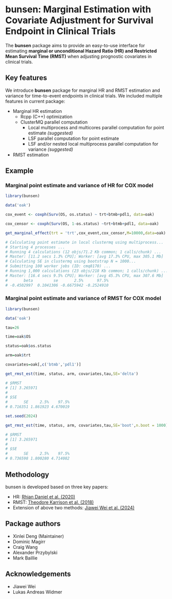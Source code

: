 # bunsen: Marginal Estimation with Covariate Adjustment for Survival Endpoint in Clinical Trials

The **bunsen** package aims to provide an easy-to-use interface for estimating **marginal or unconditional Hazard Ratio (HR) and Restricted Mean Survival Time (RMST)** when adjusting prognostic covariates in clinical trials.

## Key features

We introduce **bunsen** package for marginal HR and RMST estimation and variance for time-to-event endpoints in clinical trials. We included multiple features in current package:

-   Marginal HR estimation
    -   Rcpp (C++) optimization
    -   ClusterMQ parallel computation
        -   Local multiprocess and multicores parallel computation for point estimate *(suggested)*
        -   LSF parallel computation for point estimate
        -   LSF and/or nested local multiprocess parallel computation for variance *(suggested)*
-   RMST estimation

## Example

### Marginal point estimate and variance of HR for COX model

``` r
library(bunsen)

data('oak')

cox_event <- coxph(Surv(OS, os.status) ~ trt+btmb+pdl1, data=oak)

cox_censor <- coxph(Surv(OS, 1-os.status) ~trt+btmb+pdl1, data=oak)

get_marginal_effect(trt = 'trt',cox_event,cox_censor,M=10000,data=oak)

# Calculating point estimate in local clustermq using multiprocess...
# Starting 4 processes ...
# Running 4 calculations (12 objs/71.2 Kb common; 1 calls/chunk) ...
# Master: [11.2 secs 1.3% CPU]; Worker: [avg 17.3% CPU, max 305.1 Mb]                                                                           
# Calculating SE in clustermq using bootstrap N = 1000...
# Submitting 100 worker jobs (ID: cmq8170) ...
# Running 1,000 calculations (23 objs/218 Kb common; 1 calls/chunk) ...
# Master: [16.4 secs 9.5% CPU]; Worker: [avg 45.3% CPU, max 307.6 Mb]                                                                           
#       beta         se       2.5%      97.5% 
# -0.4502997  0.1041306 -0.6675942 -0.2524910 

```

### Marginal point estimate and variance of RMST for COX model

``` r
library(bunsen)

data('oak')

tau=26

time=oak$OS

status=oak$os.status

arm=oak$trt

covariates=oak[,c('btmb','pdl1')]

get_rmst_est(time, status, arm, covariates,tau,SE='delta')

# $RMST
# [1] 3.265971
# 
# $SE
#       SE     2.5%    97.5% 
# 0.716351 1.861923 4.670019 

set.seed(2024)

get_rmst_est(time, status, arm, covariates,tau,SE='boot',n.boot = 1000)

# $RMST
# [1] 3.265971
# 
# $SE
#       SE     2.5%    97.5% 
# 0.736598 1.800280 4.714082 
```
## Methodology

bunsen is developed based on three key papers:

-   HR: [Rhian Daniel et al. (2020)](https://onlinelibrary.wiley.com/doi/10.1002/bimj.201900297)
-   RMST: [Theodore Karrison et al. (2018)](https://journals.sagepub.com/doi/10.1177/1740774518759281)
-   Extension of above two methods: [Jiawei Wei et al. (2024)](https://www.tandfonline.com/doi/full/10.1080/19466315.2023.2292774)

## Package authors

-   Xinlei Deng (Maintainer)
-   Dominic Magirr
-   Craig Wang
-   Alexander Przybylski
-   Mark Baillie

## Acknowledgements

-   Jiawei Wei
-   Lukas Andreas Widmer
